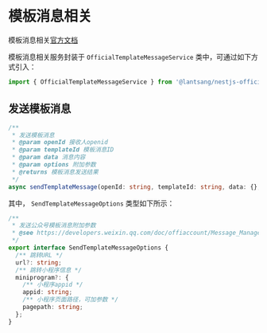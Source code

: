 # 模板消息相关

模板消息相关[官方文档](https://developers.weixin.qq.com/doc/offiaccount/Message_Management/Template_Message_Interface.html)

模板消息相关服务封装于 `OfficialTemplateMessageService` 类中，可通过如下方式引入：

``` typescript
import { OfficialTemplateMessageService } from '@lantsang/nestjs-official'
```

## 发送模板消息

``` typescript
/**
 * 发送模板消息
 * @param openId 接收人openid
 * @param templateId 模板消息ID
 * @param data 消息内容
 * @param options 附加参数
 * @returns 模板消息发送结果
 */
async sendTemplateMessage(openId: string, templateId: string, data: {}, options?: SendTemplateMessageOptions): Promise<SendTemplateMessageResponse> {}
```

其中， `SendTemplateMessageOptions` 类型如下所示：

``` typescript
/**
 * 发送公众号模板消息附加参数
 * @see https://developers.weixin.qq.com/doc/offiaccount/Message_Management/Template_Message_Interface.html#5
 */
export interface SendTemplateMessageOptions {
  /** 跳转URL */
  url?: string;
  /** 跳转小程序信息 */
  miniprogram?: {
    /** 小程序appid */
    appid: string;
    /** 小程序页面路径，可加参数 */
    pagepath: string;
  };
}
```

